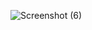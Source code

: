 
![Screenshot (6)](https://user-images.githubusercontent.com/55928366/166323994-60ef2418-ddcb-4120-b6a0-907261c1a43b.png)
